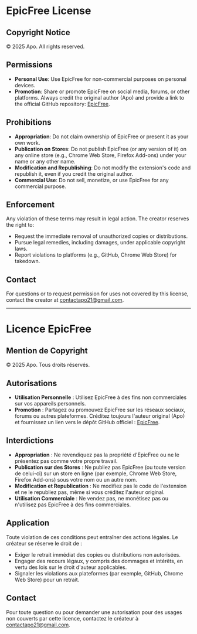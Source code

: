 # EpicFree License

## Copyright Notice
© 2025 Apo. All rights reserved.

## Permissions
- **Personal Use**: Use EpicFree for non-commercial purposes on personal devices.
- **Promotion**: Share or promote EpicFree on social media, forums, or other platforms. Always credit the original author (Apo) and provide a link to the official GitHub repository: [EpicFree](https://github.com/apolololo/EpicFree).

## Prohibitions
- **Appropriation**: Do not claim ownership of EpicFree or present it as your own work.
- **Publication on Stores**: Do not publish EpicFree (or any version of it) on any online store (e.g., Chrome Web Store, Firefox Add-ons) under your name or any other name.
- **Modification and Republishing**: Do not modify the extension's code and republish it, even if you credit the original author.
- **Commercial Use**: Do not sell, monetize, or use EpicFree for any commercial purpose.

## Enforcement
Any violation of these terms may result in legal action. The creator reserves the right to:
- Request the immediate removal of unauthorized copies or distributions.
- Pursue legal remedies, including damages, under applicable copyright laws.
- Report violations to platforms (e.g., GitHub, Chrome Web Store) for takedown.

## Contact
For questions or to request permission for uses not covered by this license, contact the creator at [contactapo21@gmail.com](mailto:contactapo21@gmail.com).

---

# Licence EpicFree

## Mention de Copyright
© 2025 Apo. Tous droits réservés.

## Autorisations
- **Utilisation Personnelle** : Utilisez EpicFree à des fins non commerciales sur vos appareils personnels.
- **Promotion** : Partagez ou promouvez EpicFree sur les réseaux sociaux, forums ou autres plateformes. Créditez toujours l'auteur original (Apo) et fournissez un lien vers le dépôt GitHub officiel : [EpicFree](https://github.com/apolololo/EpicFree).

## Interdictions
- **Appropriation** : Ne revendiquez pas la propriété d'EpicFree ou ne le présentez pas comme votre propre travail.
- **Publication sur des Stores** : Ne publiez pas EpicFree (ou toute version de celui-ci) sur un store en ligne (par exemple, Chrome Web Store, Firefox Add-ons) sous votre nom ou un autre nom.
- **Modification et Republication** : Ne modifiez pas le code de l'extension et ne le republiez pas, même si vous créditez l'auteur original.
- **Utilisation Commerciale** : Ne vendez pas, ne monétisez pas ou n'utilisez pas EpicFree à des fins commerciales.

## Application
Toute violation de ces conditions peut entraîner des actions légales. Le créateur se réserve le droit de :
- Exiger le retrait immédiat des copies ou distributions non autorisées.
- Engager des recours légaux, y compris des dommages et intérêts, en vertu des lois sur le droit d'auteur applicables.
- Signaler les violations aux plateformes (par exemple, GitHub, Chrome Web Store) pour un retrait.

## Contact
Pour toute question ou pour demander une autorisation pour des usages non couverts par cette licence, contactez le créateur à [contactapo21@gmail.com](mailto:contactapo21@gmail.com).
